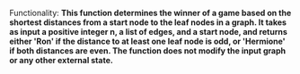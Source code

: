 Functionality: **This function determines the winner of a game based on the shortest distances from a start node to the leaf nodes in a graph. It takes as input a positive integer n, a list of edges, and a start node, and returns either 'Ron' if the distance to at least one leaf node is odd, or 'Hermione' if both distances are even. The function does not modify the input graph or any other external state.**